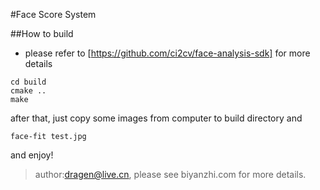 #Face Score System

##How to build
- please refer to [https://github.com/ci2cv/face-analysis-sdk] for more details
```shell
cd build
cmake ..
make
```
after that, just copy some images from computer to build directory and 
```shell
face-fit test.jpg
```
and enjoy!


>author:dragen@live.cn, please see biyanzhi.com for more details.
